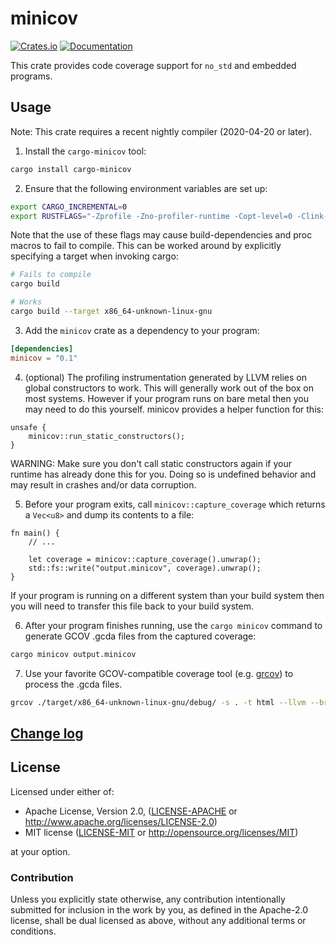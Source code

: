 minicov
=======

[![Crates.io](https://img.shields.io/crates/v/minicov.svg)](https://crates.io/crates/minicov)
[![Documentation](https://docs.rs/minicov/badge.svg)](https://docs.rs/minicov)

This crate provides code coverage support for `no_std` and embedded programs.

## Usage

Note: This crate requires a recent nightly compiler (2020-04-20 or later).

1. Install the `cargo-minicov` tool:

```sh
cargo install cargo-minicov
```

2. Ensure that the following environment variables are set up:

```sh
export CARGO_INCREMENTAL=0
export RUSTFLAGS="-Zprofile -Zno-profiler-runtime -Copt-level=0 -Clink-dead-code -Coverflow-checks=off"
```

Note that the use of these flags may cause build-dependencies and proc
macros to fail to compile. This can be worked around by explicitly
specifying a target when invoking cargo:

```sh
# Fails to compile
cargo build

# Works
cargo build --target x86_64-unknown-linux-gnu
```


3. Add the `minicov` crate as a dependency to your program:

```toml
[dependencies]
minicov = "0.1"
```

4. (optional) The profiling instrumentation generated by LLVM relies on
   global constructors to work. This will generally work out of the box on
   most systems. However if your program runs on bare metal then you may
   need to do this yourself. minicov provides a helper function for this:

```ignore
unsafe {
    minicov::run_static_constructors();
}
```

WARNING: Make sure you don't call static constructors again if your runtime
has already done this for you. Doing so is undefined behavior and may result
in crashes and/or data corruption.

5. Before your program exits, call `minicov::capture_coverage` which returns
   a `Vec<u8>` and dump its contents to a file:

```ignore
fn main() {
    // ...

    let coverage = minicov::capture_coverage().unwrap();
    std::fs::write("output.minicov", coverage).unwrap();
}
```

If your program is running on a different system than your build system then
you will need to transfer this file back to your build system.

6. After your program finishes running, use the `cargo minicov` command to
   generate GCOV .gcda files from the captured coverage:

```sh
cargo minicov output.minicov
```

7. Use your favorite GCOV-compatible coverage tool (e.g. [grcov]) to
   process the .gcda files.

```sh
grcov ./target/x86_64-unknown-linux-gnu/debug/ -s . -t html --llvm --branch --ignore-not-existing -o ./target/debug/coverage/
```

[grcov]: https://github.com/mozilla/grcov

## [Change log](CHANGELOG.md)

## License

Licensed under either of:

 * Apache License, Version 2.0, ([LICENSE-APACHE](LICENSE-APACHE) or http://www.apache.org/licenses/LICENSE-2.0)
 * MIT license ([LICENSE-MIT](LICENSE-MIT) or http://opensource.org/licenses/MIT)

at your option.

### Contribution

Unless you explicitly state otherwise, any contribution intentionally submitted
for inclusion in the work by you, as defined in the Apache-2.0 license, shall be dual licensed as above, without any
additional terms or conditions.

